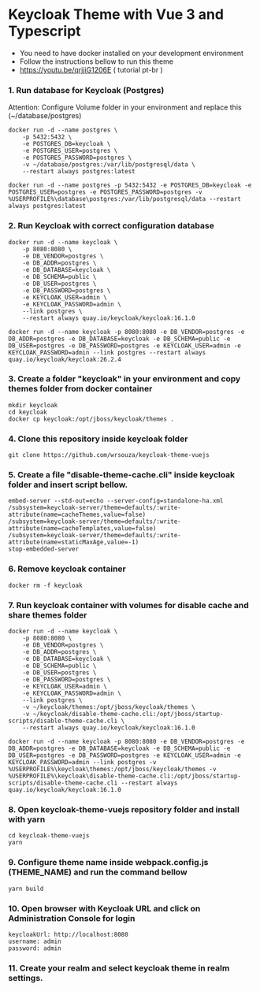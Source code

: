 # Keycloak Theme with Vue 3 and Typescript

- You need to have docker installed on your development environment
- Follow the instructions bellow to run this theme
- https://youtu.be/qrjjiG1206E ( tutorial pt-br )


### 1. Run database for Keycloak (Postgres)
Attention: Configure Volume folder in your environment and replace this (~/database/postgres)

```
docker run -d --name postgres \
    -p 5432:5432 \
    -e POSTGRES_DB=keycloak \
    -e POSTGRES_USER=postgres \
    -e POSTGRES_PASSWORD=postgres \
    -v ~/database/postgres:/var/lib/postgresql/data \
    --restart always postgres:latest

docker run -d --name postgres -p 5432:5432 -e POSTGRES_DB=keycloak -e POSTGRES_USER=postgres -e POSTGRES_PASSWORD=postgres -v %USERPROFILE%\database\postgres:/var/lib/postgresql/data --restart always postgres:latest

```


### 2. Run Keycloak with correct configuration database

```
docker run -d --name keycloak \
    -p 8080:8080 \
    -e DB_VENDOR=postgres \
    -e DB_ADDR=postgres \
    -e DB_DATABASE=keycloak \
    -e DB_SCHEMA=public \
    -e DB_USER=postgres \
    -e DB_PASSWORD=postgres \
    -e KEYCLOAK_USER=admin \
    -e KEYCLOAK_PASSWORD=admin \
    --link postgres \
    --restart always quay.io/keycloak/keycloak:16.1.0

docker run -d --name keycloak -p 8080:8080 -e DB_VENDOR=postgres -e DB_ADDR=postgres -e DB_DATABASE=keycloak -e DB_SCHEMA=public -e DB_USER=postgres -e DB_PASSWORD=postgres -e KEYCLOAK_USER=admin -e KEYCLOAK_PASSWORD=admin --link postgres --restart always quay.io/keycloak/keycloak:26.2.4 
```



### 3. Create a folder "keycloak" in your environment and copy themes folder from docker container

```
mkdir keycloak
cd keycloak
docker cp keycloak:/opt/jboss/keycloak/themes .
```


### 4. Clone this repository inside keycloak folder

```
git clone https://github.com/wrsouza/keycloak-theme-vuejs
```


### 5. Create a file "disable-theme-cache.cli" inside keycloak folder and insert script bellow.

```
embed-server --std-out=echo --server-config=standalone-ha.xml
/subsystem=keycloak-server/theme=defaults/:write-attribute(name=cacheThemes,value=false)
/subsystem=keycloak-server/theme=defaults/:write-attribute(name=cacheTemplates,value=false)
/subsystem=keycloak-server/theme=defaults/:write-attribute(name=staticMaxAge,value=-1)
stop-embedded-server

```


### 6. Remove keycloak container
```
docker rm -f keycloak
```


### 7. Run keycloak container with volumes for disable cache and share themes folder

```
docker run -d --name keycloak \
    -p 8080:8080 \
    -e DB_VENDOR=postgres \
    -e DB_ADDR=postgres \
    -e DB_DATABASE=keycloak \
    -e DB_SCHEMA=public \
    -e DB_USER=postgres \
    -e DB_PASSWORD=postgres \
    -e KEYCLOAK_USER=admin \
    -e KEYCLOAK_PASSWORD=admin \
    --link postgres \
    -v ~/keycloak/themes:/opt/jboss/keycloak/themes \
    -v ~/keycloak/disable-theme-cache.cli:/opt/jboss/startup-scripts/disable-theme-cache.cli \
    --restart always quay.io/keycloak/keycloak:16.1.0

docker run -d --name keycloak -p 8080:8080 -e DB_VENDOR=postgres -e DB_ADDR=postgres -e DB_DATABASE=keycloak -e DB_SCHEMA=public -e DB_USER=postgres -e DB_PASSWORD=postgres -e KEYCLOAK_USER=admin -e KEYCLOAK_PASSWORD=admin --link postgres -v %USERPROFILE%\keycloak\themes:/opt/jboss/keycloak/themes -v %USERPROFILE%\keycloak\disable-theme-cache.cli:/opt/jboss/startup-scripts/disable-theme-cache.cli --restart always quay.io/keycloak/keycloak:16.1.0

```

### 8. Open keycloak-theme-vuejs repository folder and install with yarn
```
cd keycloak-theme-vuejs
yarn
```

### 9. Configure theme name inside webpack.config.js (THEME_NAME) and run the command bellow
```
yarn build
```

### 10. Open browser with Keycloak URL and click on Administration Console for login
```
keycloakUrl: http://localhost:8080
username: admin
password: admin
```

### 11. Create your realm and select keycloak theme in realm settings.
